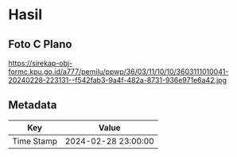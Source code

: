 # Hasil

## Foto C Plano

https://sirekap-obj-formc.kpu.go.id/a777/pemilu/ppwp/36/03/11/10/10/3603111010041-20240228-223131--f542fab3-9a4f-482a-8731-936e971e6a42.jpg


## Metadata

| Key        | Value               |
| ---------- | ------------------- |
| Time Stamp | 2024-02-28 23:00:00 |



